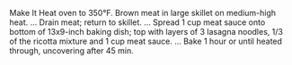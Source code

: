 Make It
Heat oven to 350°F.
Brown meat in large skillet on medium-high heat. ...
Drain meat; return to skillet. ...
Spread 1 cup meat sauce onto bottom of 13x9-inch baking dish; top with layers of 3 lasagna noodles, 1/3 of the ricotta mixture and 1 cup meat sauce. ...
Bake 1 hour or until heated through, uncovering after 45 min.
